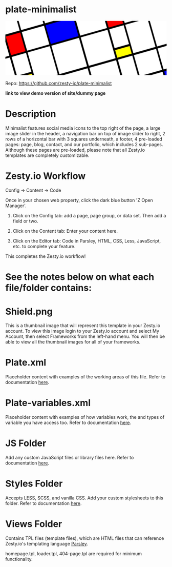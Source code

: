 # plate-minimalist

![Plate cover](https://github.com/kakoga/plate-minimalist/blob/master/cover.png)

Repo: https://github.com/zesty-io/plate-minimalist

****link to view demo version of site/dummy page****

# Description
Minimalist features social media icons to the top right of the page, a large image slider in the header, a navigation bar on top of image slider to right, 2 rows of a horizontal bar with 3 squares underneath, a footer, 4 pre-loaded pages: page, blog, contact, and our portfolio, which includes 2 sub-pages.
Although these pages are pre-loaded, please note that all Zesty.io templates are completely customizable.

# Zesty.io Workflow

Config -> Content -> Code

Once in your chosen web property, click the dark blue button 'Z Open Manager'.

1. Click on the Config tab: add a page, page group, or data set. Then add a field or two.

2. Click on the Content tab: Enter your content here.

3. Click on the Editor tab: Code in Parsley, HTML, CSS, Less, JavaScript, etc. to complete your feature.

This completes the Zesty.io workflow!


# See the notes below on what each file/folder contains:

# Shield.png
This is a thumbnail image that will represent this template in your Zesty.io account. To view this image login to your Zesty.io account and select My Account, then select Frameworks from the left-hand menu. You will then be able to view all the thumbnail images for all of your frameworks.

# Plate.xml
Placeholder content with examples of the working areas of this file.
Refer to documentation [here](https://developer.zesty.io/docs/templating/plate-xml/).

# Plate-variables.xml
Placeholder content with examples of how variables work, the and types of variable you have access too.
Refer to documentation [here](https://developer.zesty.io/docs/templating/plate-variables-xml/).

# JS Folder
Add any custom JavaScript files or library files here.
Refer to documentation [here](https://developer.zesty.io/docs/code-editor/javascript-files/).

# Styles Folder
Accepts LESS, SCSS, and vanilla CSS. Add your custom stylesheets to this folder.
Refer to documentation [here](https://developer.zesty.io/docs/code-editor/css-and-less/).

# Views Folder
Contains TPL files (template files), which are HTML files that can reference Zesty.io's templating language [Parsley](https://developer.zesty.io/parsley-templating/).

homepage.tpl, loader.tpl, 404-page.tpl are required for minimum functionality.
